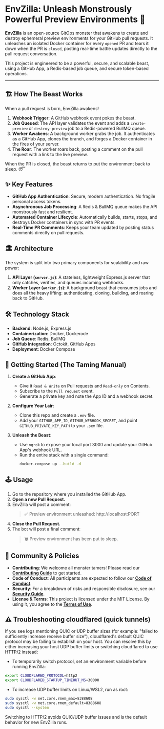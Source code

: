 # EnvZilla: Unleash Monstrously Powerful Preview Environments 👹

**EnvZilla** is an open-source GitOps monster that awakens to create and destroy ephemeral preview environments for your GitHub pull requests. It unleashes an isolated Docker container for every `opened` PR and tears it down when the PR is `closed`, posting real-time battle updates directly to the pull request conversation.

This project is engineered to be a powerful, secure, and scalable beast, using a GitHub App, a Redis-based job queue, and secure token-based operations.

-----

## 🏗️ How The Beast Works

When a pull request is born, EnvZilla awakens!

1.  **Webhook Trigger**: A GitHub webhook event pokes the beast.
2.  **Job Queued**: The API layer validates the event and adds a `create-preview` or `destroy-preview` job to a Redis-powered BullMQ queue.
3.  **Worker Awakens**: A background worker grabs the job. It authenticates as a GitHub App, clones the branch, and forges a Docker container in the fires of your server.
4.  **The Roar**: The worker roars back, posting a comment on the pull request with a link to the live preview.

When the PR is closed, the beast returns to put the environment back to sleep. 😴

## ✨ Key Features

* **GitHub App Authentication**: Secure, modern authentication. No fragile personal access tokens.
* **Asynchronous Job Processing**: A Redis & BullMQ queue makes the API monstrously fast and resilient.
* **Automated Container Lifecycle**: Automatically builds, starts, stops, and destroys Docker containers in sync with PR events.
* **Real-Time PR Comments**: Keeps your team updated by posting status comments directly on pull requests.

## 🏛️ Architecture

The system is split into two primary components for scalability and raw power:

1.  **API Layer (`server.js`)**: A stateless, lightweight Express.js server that only catches, verifies, and queues incoming webhooks.
2.  **Worker Layer (`worker.js`)**: A background beast that consumes jobs and does all the heavy lifting: authenticating, cloning, building, and roaring back to GitHub.

## 🛠️ Technology Stack

* **Backend**: Node.js, Express.js
* **Containerization**: Docker, Dockerode
* **Job Queue**: Redis, BullMQ
* **GitHub Integration**: Octokit, GitHub Apps
* **Deployment**: Docker Compose

## 🚀 Getting Started (The Taming Manual)

1.  **Create a GitHub App**:
    * Give it `Read & Write` on Pull requests and `Read-only` on Contents.
    * Subscribe to the `Pull request` event.
    * Generate a private key and note the App ID and a webhook secret.

2.  **Configure Your Lair**:
    * Clone this repo and create a `.env` file.
    * Add your `GITHUB_APP_ID`, `GITHUB_WEBHOOK_SECRET`, and point `GITHUB_PRIVATE_KEY_PATH` to your `.pem` file.

3.  **Unleash the Beast**:
    * Use `ngrok` to expose your local port 3000 and update your GitHub App's webhook URL.
    * Run the entire stack with a single command:
        ```bash
        docker-compose up --build -d
        ```

## 🕹️ Usage

1.  Go to the repository where you installed the GitHub App.
2.  **Open a new Pull Request.**
3.  EnvZilla will post a comment:
    > ✅ Preview environment unleashed: http://localhost:PORT
4.  **Close the Pull Request.**
5.  The bot will post a final comment:
    > 🗑️ Preview environment has been put to sleep.

## 🤝 Community & Policies

* **Contributing**: We welcome all monster tamers! Please read our **[Contributing Guide](./CONTRIBUTING.md)** to get started.
* **Code of Conduct**: All participants are expected to follow our **[Code of Conduct](./CODE_OF_CONDUCT.md)**.
* **Security**: For a breakdown of risks and responsible disclosure, see our **[Security Guide](./SECURITY.md)**.
* **License & Terms**: This project is licensed under the MIT License. By using it, you agree to the **[Terms of Use](./TERMS.md)**.

## ⚠️ Troubleshooting cloudflared (quick tunnels)

If you see logs mentioning QUIC or UDP buffer sizes (for example: "failed to sufficiently increase receive buffer size"), cloudflared's default QUIC protocol may be failing to establish on your host. You can resolve this by either increasing your host UDP buffer limits or switching cloudflared to use HTTP/2 instead:

- To temporarily switch protocol, set an environment variable before running EnvZilla:

```bash
export CLOUDFLARED_PROTOCOL=http2
export CLOUDFLARED_STARTUP_TIMEOUT_MS=30000
```

- To increase UDP buffer limits on Linux/WSL2, run as root:

```bash
sudo sysctl -w net.core.rmem_max=8388608
sudo sysctl -w net.core.rmem_default=8388608
sudo sysctl --system
```

Switching to HTTP/2 avoids QUIC/UDP buffer issues and is the default behavior for new EnvZilla runs.